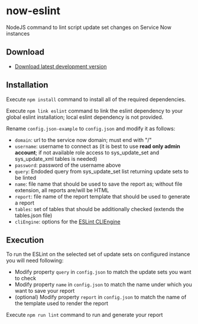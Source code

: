 # now-eslint
NodeJS command to lint script update set changes on Service Now instances

## Download

- [Download latest development version](https://github.com/hrax/now-eslint/archive/master.zip)

## Installation

Execute `npm install` command to install all of the required dependencies.

Execute `npm link eslint` command to link the eslint dependency to your global eslint installation; local eslint dependency is not provided.

Rename `config.json-example` to `config.json` and modify it as follows:
- `domain`: url to the service now domain; must end with "/"
- `username`: username to connect as (it is best to use **read only admin account**; if not available role access to sys_update_set and sys_update_xml tables is needed)
- `password`: password of the username above
- `query`: Endoded query from sys_update_set list returning update sets to be linted
- `name`: file name that should be used to save the report as; without file extension, all reports are/will be HTML
- `report`: file name of the report template that should be used to generate a report
- `tables`: set of tables that should be additionally checked (extends the tables.json file)
- `cliEngine`: options for the [ESLint CLIEngine](https://eslint.org/docs/developer-guide/nodejs-api#cliengine)

## Execution

To run the ESLint on the selected set of update sets on configured instance you will need following:
- Modify property `query` in `config.json` to match the update sets you want to check
- Modify property `name` in `config.json` to match the name under which you want to save your report
- (optional) Modify property `report` in `config.json` to match the name of the template used to render the report

Execute `npm run lint` command to run and generate your report
